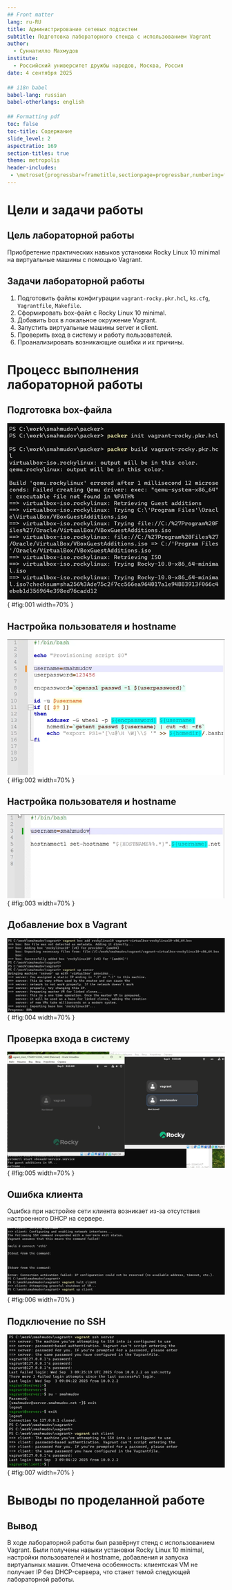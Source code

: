 ```yaml
---
## Front matter
lang: ru-RU
title: Администрирование сетевых подсистем
subtitle: Подготовка лабораторного стенда с использованием Vagrant
author:
  - Суннатилло Махмудов
institute:
  - Российский университет дружбы народов, Москва, Россия
date: 4 сентября 2025

## i18n babel
babel-lang: russian
babel-otherlangs: english

## Formatting pdf
toc: false
toc-title: Содержание
slide_level: 2
aspectratio: 169
section-titles: true
theme: metropolis
header-includes:
 - \metroset{progressbar=frametitle,sectionpage=progressbar,numbering=fraction}
---
```



# Цели и задачи работы

## Цель лабораторной работы

Приобретение практических навыков установки Rocky Linux 10 minimal на виртуальные машины с помощью Vagrant.

## Задачи лабораторной работы

1. Подготовить файлы конфигурации `vagrant-rocky.pkr.hcl`, `ks.cfg`, `Vagrantfile`, `Makefile`.
2. Сформировать box-файл с Rocky Linux 10 minimal.
3. Добавить box в локальное окружение Vagrant.
4. Запустить виртуальные машины server и client.
5. Проверить вход в систему и работу пользователей.
6. Проанализировать возникающие ошибки и их причины.

# Процесс выполнения лабораторной работы

## Подготовка box-файла

![Инициализация Packer и сборка образа](image/01.png){ #fig:001 width=70% }

## Настройка пользователя и hostname

![Скрипт добавления пользователя](image/02.png){ #fig:002 width=70% }

## Настройка пользователя и hostname

![Скрипт изменения hostname](image/03.png){ #fig:003 width=70% }

## Добавление box в Vagrant

![Регистрация box-файла в Vagrant](image/04.png){ #fig:004 width=70% }

## Проверка входа в систему

![Окно входа в систему Rocky Linux](image/05.png){ #fig:005 width=70% }

## Ошибка клиента

Ошибка при настройке сети клиента возникает из-за отсутствия настроенного DHCP на сервере.

![Ошибка конфигурации сети клиента](image/06.png){ #fig:006 width=70% }

## Подключение по SSH

![Подключение по SSH к серверу и клиенту](image/07.png){ #fig:007 width=70% }

# Выводы по проделанной работе

## Вывод

В ходе лабораторной работы был развёрнут стенд с использованием Vagrant. Были получены навыки установки Rocky Linux 10 minimal, настройки пользователей и hostname, добавления и запуска виртуальных машин. Отмечена особенность: клиентская VM не получает IP без DHCP-сервера, что станет темой следующей лабораторной работы.

